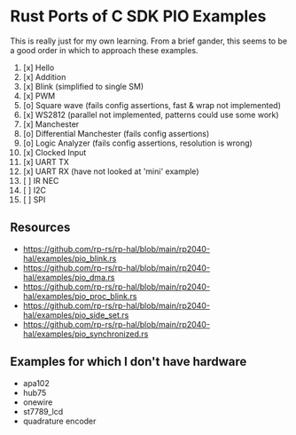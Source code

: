 # Rust Ports of C SDK PIO Examples

This is really just for my own learning.  From a brief gander, this seems to be
a good order in which to approach these examples.

1. [x] Hello
1. [x] Addition
1. [x] Blink (simplified to single SM)
1. [x] PWM
1. [o] Square wave (fails config assertions, fast & wrap not implemented)
1. [x] WS2812 (parallel not implemented, patterns could use some work)
1. [x] Manchester
1. [o] Differential Manchester (fails config assertions)
1. [o] Logic Analyzer (fails config assertions, resolution is wrong)
1. [x] Clocked Input
1. [x] UART TX
1. [x] UART RX (have not looked at 'mini' example)
1. [ ] IR NEC
1. [ ] I2C
1. [ ] SPI

## Resources

- <https://github.com/rp-rs/rp-hal/blob/main/rp2040-hal/examples/pio_blink.rs>
- <https://github.com/rp-rs/rp-hal/blob/main/rp2040-hal/examples/pio_dma.rs>
- <https://github.com/rp-rs/rp-hal/blob/main/rp2040-hal/examples/pio_proc_blink.rs>
- <https://github.com/rp-rs/rp-hal/blob/main/rp2040-hal/examples/pio_side_set.rs>
- <https://github.com/rp-rs/rp-hal/blob/main/rp2040-hal/examples/pio_synchronized.rs>

## Examples for which I don't have hardware
- apa102
- hub75
- onewire
- st7789_lcd
- quadrature encoder
